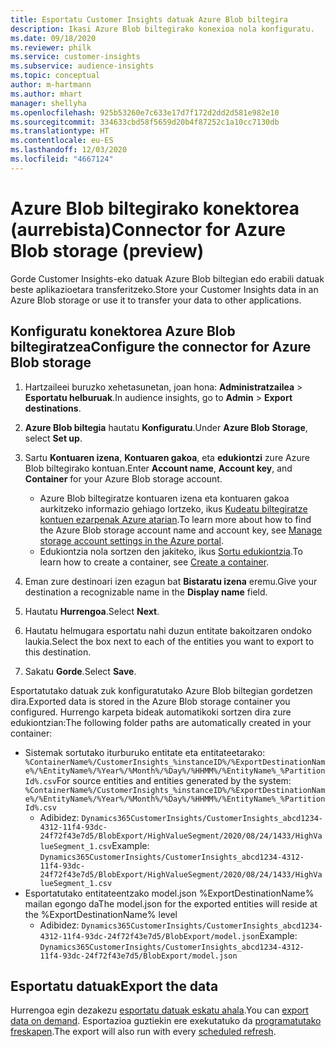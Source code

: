 ```yaml
---
title: Esportatu Customer Insights datuak Azure Blob biltegira
description: Ikasi Azure Blob biltegirako konexioa nola konfiguratu.
ms.date: 09/18/2020
ms.reviewer: philk
ms.service: customer-insights
ms.subservice: audience-insights
ms.topic: conceptual
author: m-hartmann
ms.author: mhart
manager: shellyha
ms.openlocfilehash: 925b53260e7c633e17d7f172d2dd2d581e982e10
ms.sourcegitcommit: 334633cbd58f5659d20b4f87252c1a10cc7130db
ms.translationtype: HT
ms.contentlocale: eu-ES
ms.lasthandoff: 12/03/2020
ms.locfileid: "4667124"
---
```

# <a name="connector-for-azure-blob-storage-preview"></a><span data-ttu-id="db87b-103">Azure Blob biltegirako konektorea (aurrebista)</span><span class="sxs-lookup"><span data-stu-id="db87b-103">Connector for Azure Blob storage (preview)</span></span>

<span data-ttu-id="db87b-104">Gorde Customer Insights-eko datuak Azure Blob biltegian edo erabili datuak beste aplikazioetara transferitzeko.</span><span class="sxs-lookup"><span data-stu-id="db87b-104">Store your Customer Insights data in an Azure Blob storage or use it to transfer your data to other applications.</span></span>

## <a name="configure-the-connector-for-azure-blob-storage"></a><span data-ttu-id="db87b-105">Konfiguratu konektorea Azure Blob biltegiratzea</span><span class="sxs-lookup"><span data-stu-id="db87b-105">Configure the connector for Azure Blob storage</span></span>

1. <span data-ttu-id="db87b-106">Hartzaileei buruzko xehetasunetan, joan hona: **Administratzailea** > **Esportatu helburuak**.</span><span class="sxs-lookup"><span data-stu-id="db87b-106">In audience insights, go to **Admin** > **Export destinations**.</span></span>

1. <span data-ttu-id="db87b-107">**Azure Blob biltegia** hautatu **Konfiguratu**.</span><span class="sxs-lookup"><span data-stu-id="db87b-107">Under **Azure Blob Storage**, select **Set up**.</span></span>

1. <span data-ttu-id="db87b-108">Sartu **Kontuaren izena**, **Kontuaren gakoa**, eta **edukiontzi** zure Azure Blob biltegirako kontuan.</span><span class="sxs-lookup"><span data-stu-id="db87b-108">Enter **Account name**, **Account key**, and **Container** for your Azure Blob storage account.</span></span>
    - <span data-ttu-id="db87b-109">Azure Blob biltegiratze kontuaren izena eta kontuaren gakoa aurkitzeko informazio gehiago lortzeko, ikus [Kudeatu biltegiratze kontuen ezarpenak Azure atarian](https://docs.microsoft.com/azure/storage/common/storage-account-manage).</span><span class="sxs-lookup"><span data-stu-id="db87b-109">To learn more about how to find the Azure Blob storage account name and account key, see [Manage storage account settings in the Azure portal](https://docs.microsoft.com/azure/storage/common/storage-account-manage).</span></span>
    - <span data-ttu-id="db87b-110">Edukiontzia nola sortzen den jakiteko, ikus [Sortu edukiontzia](https://docs.microsoft.com/azure/storage/blobs/storage-quickstart-blobs-portal#create-a-container).</span><span class="sxs-lookup"><span data-stu-id="db87b-110">To learn how to create a container, see [Create a container](https://docs.microsoft.com/azure/storage/blobs/storage-quickstart-blobs-portal#create-a-container).</span></span>

1. <span data-ttu-id="db87b-111">Eman zure destinoari izen ezagun bat **Bistaratu izena** eremu.</span><span class="sxs-lookup"><span data-stu-id="db87b-111">Give your destination a recognizable name in the **Display name** field.</span></span>

1. <span data-ttu-id="db87b-112">Hautatu **Hurrengoa**.</span><span class="sxs-lookup"><span data-stu-id="db87b-112">Select **Next**.</span></span>

1. <span data-ttu-id="db87b-113">Hautatu helmugara esportatu nahi duzun entitate bakoitzaren ondoko laukia.</span><span class="sxs-lookup"><span data-stu-id="db87b-113">Select the box next to each of the entities you want to export to this destination.</span></span>

1. <span data-ttu-id="db87b-114">Sakatu **Gorde**.</span><span class="sxs-lookup"><span data-stu-id="db87b-114">Select **Save**.</span></span>

<span data-ttu-id="db87b-115">Esportatutako datuak zuk konfiguratutako Azure Blob biltegian gordetzen dira.</span><span class="sxs-lookup"><span data-stu-id="db87b-115">Exported data is stored in the Azure Blob storage container you configured.</span></span> <span data-ttu-id="db87b-116">Hurrengo karpeta bideak automatikoki sortzen dira zure edukiontzian:</span><span class="sxs-lookup"><span data-stu-id="db87b-116">The following folder paths are automatically created in your container:</span></span>

- <span data-ttu-id="db87b-117">Sistemak sortutako iturburuko entitate eta entitateetarako: `%ContainerName%/CustomerInsights_%instanceID%/%ExportDestinationName%/%EntityName%/%Year%/%Month%/%Day%/%HHMM%/%EntityName%_%PartitionId%.csv`</span><span class="sxs-lookup"><span data-stu-id="db87b-117">For source entities and entities generated by the system: `%ContainerName%/CustomerInsights_%instanceID%/%ExportDestinationName%/%EntityName%/%Year%/%Month%/%Day%/%HHMM%/%EntityName%_%PartitionId%.csv`</span></span>
  - <span data-ttu-id="db87b-118">Adibidez: `Dynamics365CustomerInsights/CustomerInsights_abcd1234-4312-11f4-93dc-24f72f43e7d5/BlobExport/HighValueSegment/2020/08/24/1433/HighValueSegment_1.csv`</span><span class="sxs-lookup"><span data-stu-id="db87b-118">Example: `Dynamics365CustomerInsights/CustomerInsights_abcd1234-4312-11f4-93dc-24f72f43e7d5/BlobExport/HighValueSegment/2020/08/24/1433/HighValueSegment_1.csv`</span></span>
- <span data-ttu-id="db87b-119">Esportatutako entitateentzako model.json %ExportDestinationName% mailan egongo da</span><span class="sxs-lookup"><span data-stu-id="db87b-119">The model.json for the exported entities will reside at the %ExportDestinationName% level</span></span>
  - <span data-ttu-id="db87b-120">Adibidez: `Dynamics365CustomerInsights/CustomerInsights_abcd1234-4312-11f4-93dc-24f72f43e7d5/BlobExport/model.json`</span><span class="sxs-lookup"><span data-stu-id="db87b-120">Example: `Dynamics365CustomerInsights/CustomerInsights_abcd1234-4312-11f4-93dc-24f72f43e7d5/BlobExport/model.json`</span></span>

## <a name="export-the-data"></a><span data-ttu-id="db87b-121">Esportatu datuak</span><span class="sxs-lookup"><span data-stu-id="db87b-121">Export the data</span></span>

<span data-ttu-id="db87b-122">Hurrengoa egin dezakezu [esportatu datuak eskatu ahala](/export-destinations.md#export-data-on-demand).</span><span class="sxs-lookup"><span data-stu-id="db87b-122">You can [export data on demand](/export-destinations.md#export-data-on-demand).</span></span> <span data-ttu-id="db87b-123">Esportazioa guztiekin ere exekutatuko da [programatutako freskapen](system.md#schedule-tab).</span><span class="sxs-lookup"><span data-stu-id="db87b-123">The export will also run with every [scheduled refresh](system.md#schedule-tab).</span></span>
